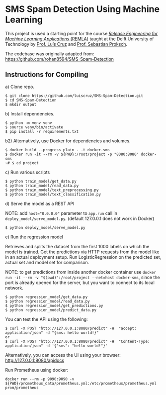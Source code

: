 # SMS Spam Detection Using Machine Learning

This project is used a starting point for the course [*Release Engineering for Machine Learning Applications* (REMLA)] taught at the Delft University of Technology by [Prof. Luís Cruz] and [Prof. Sebastian Proksch].

The codebase was originally adapted from: https://github.com/rohan8594/SMS-Spam-Detection

## Instructions for Compiling

a) Clone repo.

```
$ git clone https://github.com/luiscruz/SMS-Spam-Detection.git
$ cd SMS-Spam-Detection
$ mkdir output
```

b) Install dependencies.

```
$ python -m venv venv
$ source venv/bin/activate
$ pip install -r requirements.txt
```

b2) Alternatively, use Docker for dependencies and volumes.

```
$ docker build --progress plain . -t docker-sms
$ docker run -it --rm -v ${PWD}:/root/project -p "8080:8080" docker-sms
~# $ cd project
```

c) Run various scripts

```
$ python train_model/get_data.py
$ python train_model/read_data.py
$ python train_model/text_preprocessing.py
$ python train_model/text_classification.py
```

d) Serve the model as a REST API

NOTE: add `host="0.0.0.0"` parameter to `app.run` call in `deploy_model/serve_model.py`. (default 127.0.0.1 does not work in Docker)

```
$ python deploy_model/serve_model.py
```

e) Run the regression model

Retrieves and splits the dataset from the first 1000 labels on which the model is trained. 
Get the predictions via HTTP requests from the model like in an actual deployment setup.
Run LogisticRegression on the predicted set, actual set and model set for comparison.

NOTE: to get predictions from inside another docker container use `docker run -it --rm -v "$(pwd)":/root/project --net=host docker-sms`, since the port is already opened for the server, but you want to connect to its local network.

```
$ python regression_model/get_data.py
$ python regression_model/read_data.py
$ python regression_model/get_predictions.py
$ python regression_model/predict_data.py
```

You can test the API using the following:

```
$ curl -X POST "http://127.0.0.1:8080/predict" -H  "accept: application/json" -d "{sms: hello world!}"
or
$ curl -X POST "http://127.0.0.1:8080/predict" -H  "Content-Type: application/json" -d '{"sms": "hello world!"}'
```

Alternatively, you can access the UI using your browser: http://127.0.0.1:8080/apidocs

[*Release Engineering for Machine Learning Applications* (REMLA)]: https://se.ewi.tudelft.nl/remla/ 
[Prof. Luís Cruz]: https://luiscruz.github.io/
[Prof. Sebastian Proksch]: https://proks.ch/

Run Prometheus using docker:
```
docker run --rm -p 9090:9090 -v ${PWD}/prometheus_data/prometheus.yml:/etc/prometheus/prometheus.yml prom/prometheus
```